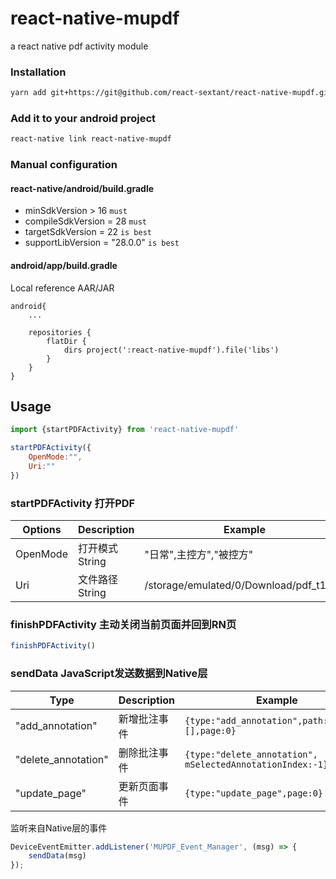 # react-native-mupdf
a react native pdf activity module

### Installation
```bash
yarn add git+https://git@github.com/react-sextant/react-native-mupdf.git
```

### Add it to your android project
```bash
react-native link react-native-mupdf
```

### Manual configuration
#### react-native/android/build.gradle
 - minSdkVersion > 16 `must`
 - compileSdkVersion = 28 `must`
 - targetSdkVersion = 22    `is best`
 - supportLibVersion = "28.0.0" `is best`

#### android/app/build.gradle
Local reference AAR/JAR
```
android{
    ...
    
    repositories {
        flatDir {
            dirs project(':react-native-mupdf').file('libs')
        }
    }
}
```

## Usage
```jsx harmony
import {startPDFActivity} from 'react-native-mupdf'

startPDFActivity({
    OpenMode:"",
    Uri:""
})
```

### startPDFActivity 打开PDF

|Options|Description|Example|
|----|----|----|
|OpenMode|打开模式String|"日常",主控方","被控方"||
|Uri|文件路径String|/storage/emulated/0/Download/pdf_t1.pdf|

### finishPDFActivity 主动关闭当前页面并回到RN页

```jsx harmony
finishPDFActivity()
```

### sendData JavaScript发送数据到Native层

|Type|Description|Example|
|----|----|----|
|"add_annotation"|新增批注事件|`{type:"add_annotation",path:PointF[][],page:0}`|
|"delete_annotation"|删除批注事件|`{type:"delete_annotation", mSelectedAnnotationIndex:-1}`|
|"update_page"|更新页面事件|`{type:"update_page",page:0}`|

监听来自Native层的事件
```jsx harmony
DeviceEventEmitter.addListener('MUPDF_Event_Manager', (msg) => {
    sendData(msg)
});
```
